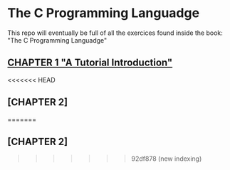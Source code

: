 # The C Programming Languadge

This repo will eventually be full of all the exercices found inside the book: "The C Programming Languadge"

## [CHAPTER 1 "A Tutorial Introduction"](Chapter%201/index.md)

<<<<<<< HEAD
## [CHAPTER 2]
=======
## [CHAPTER 2]
>>>>>>> 92df878 (new indexing)
